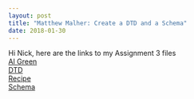 ```yaml
---
layout: post
title: "Matthew Malher: Create a DTD and a Schema"
date: 2018-01-30
---
```


Hi Nick, here are the links to my Assignment 3 files  
[Al Green](http://mmalher.github.io/assignments/assignment3/algreen.xml)  
[DTD](http://mmalher.github.io/assignments/assignment3/algreen.dtd)  
[Recipe](http://mmalher.github.io/assignments/assignment3/recipe.xml)   
[Schema](http://mmalher.github.io/assignments/assignment3/recipe.xsd)  
